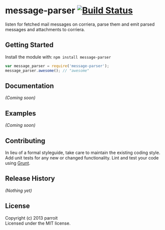 # message-parser [![Build Status](https://secure.travis-ci.org/parroit/message-parser.png?branch=master)](http://travis-ci.org/parroit/message-parser)

listen for fetched mail messages on corriera, parse them and
emit parsed messages and attachments to corriera.

## Getting Started
Install the module with: `npm install message-parser`

```javascript
var message_parser = require('message-parser');
message_parser.awesome(); // "awesome"
```

## Documentation
_(Coming soon)_

## Examples
_(Coming soon)_

## Contributing
In lieu of a formal styleguide, take care to maintain the existing coding style. Add unit tests for any new or changed functionality. Lint and test your code using [Grunt](http://gruntjs.com/).

## Release History
_(Nothing yet)_

## License
Copyright (c) 2013 parroit  
Licensed under the MIT license.
